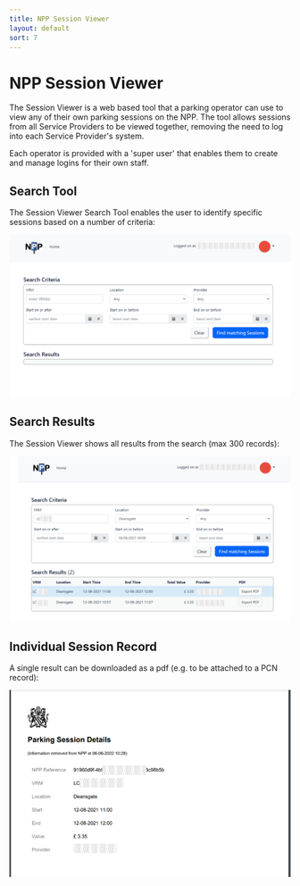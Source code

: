 ```yaml
---
title: NPP Session Viewer 
layout: default
sort: 7
---
```

# NPP Session Viewer 
The Session Viewer is a web based tool that a parking operator can use to view any of their own parking sessions on the NPP.  The tool allows sessions from all Service Providers to be viewed together, removing the need to log into each Service Provider's system.

Each operator is provided with a 'super user' that enables them to create and manage logins for their own staff.  

## Search Tool
The Session Viewer Search Tool enables the user to identify specific sessions based on a number of criteria:

![Search](assets/images/SessionViewer/Sessionviewer_a.png)

## Search Results
The Session Viewer shows all results from the search (max 300 records):

![Results](assets/images/SessionViewer/Sessionviewer_b.png)

## Individual Session Record
A single result can be downloaded as a pdf (e.g. to be attached to a PCN record):

![Record](assets/images/SessionViewer/Sessionviewer_c.png) 

